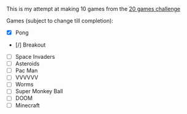 This is my attempt at making 10 games from the [20 games challenge](https://20_games_challenge.gitlab.io/)

Games (subject to change till completion):

- [x] Pong
- [/] Breakout
- [ ] Space Invaders
- [ ] Asteroids
- [ ] Pac Man
- [ ] VVVVVV
- [ ] Worms
- [ ] Super Monkey Ball
- [ ] DOOM
- [ ] Minecraft
